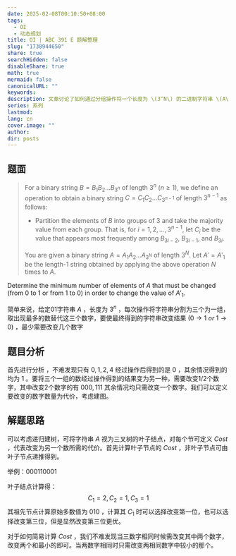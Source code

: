 ```yaml
---
date: 2025-02-08T00:10:50+08:00
tags:
  - OI
  - 动态规划
title: OI | ABC 391 E 题解整理
slug: "1738944650"
share: true
searchHidden: false
disableShare: true
math: true
mermaid: false
canonicalURL: ""
keywords: 
description: 文章讨论了如何通过分组操作将一个长度为 \(3^N\) 的二进制字符串 \(A\) 最终转化为一个长度为1的字符串 \(A'1\)，并找出改变最终结果所需的最小变更数。每次操作将字符串分为三元组，取每组的多数值生成新字符串。分析表明，生成0的三元组有0、1、2、4个0，生成1的有1、2、3个1。当三元组相同时，需改变2个元素，否则只需改变1个。解决方案采用递归建树，视三元组为叶子节点，定义代价 \(Cost\) 作为改变最终结果所需的最小变更数，通过自底向上计算。叶子节点的 \(Cost\) 为2或1，祖先节点计算时考虑多种变更策略，选择代价最小的路径。通过动态规划和递归，能有效计算出最小变更数。
series: 系列
lastmod: 
lang: cn
cover.image: ""
author: 
dir: posts
---
```

## 题面

>For a binary string $B = B_1 B_2 \dots B_{3^n}$ of length $3^n$ ($n \geq 1$), we define an operation to obtain a binary string $C = C_1 C_2 \dots C_{3^{n-1}}$ of length $3^{n-1}$ as follows:
>
>-   Partition the elements of $B$ into groups of $3$ and take the majority value from each group. That is, for $i=1,2,\dots,3^{n-1}$, let $C_i$ be the value that appears most frequently among $B_{3i-2}$, $B_{3i-1}$, and $B_{3i}$.
>
>You are given a binary string $A = A_1 A_2 \dots A_{3^N}$ of length $3^N$. Let $A' = A'_1$ be the length-$1$ string obtained by applying the above operation $N$ times to $A$.
>
  Determine the minimum number of elements of $A$ that must be changed (from $0$ to $1$ or from $1$ to $0$) in order to change the value of $A'_1$.

简单来说，给定01字符串 $A$ ，长度为 $3^n$ ，每次操作将字符串分割为三个为一组，取出现最多的数替代这三个数字，要使最终得到的字符串改变结果 $(0 \rightarrow 1 \ or \ 1 \rightarrow 0)$  ，最少需要改变几个数字

## 题目分析

首先进行分析 ，不难发现只有 $0,1,2,4$ 经过操作后得到的是 $0$ ，其余情况得到的均为 $1$ 。要将三个一组的数经过操作得到的结果变为另一种，需要改变1/2个数字，其中改变2个数字的有 $000, 111$ 其余情况均只需改变一个数字。我们可以定义要改变的数字数量为代价，考虑建图。

## 解题思路

可以考虑递归建树，可将字符串 $A$ 视为三叉树的叶子结点，对每个节可定义 $Cost$ ，代表改变为另一个数所需的代价。首先计算叶子节点的 $Cost$ ，非叶子节点可由叶子节点递推得到。

举例：000110001

叶子结点计算得：
$$ 
C_{1}=2, C_{2} = 1 , C_{3} = 1 
$$
其祖先节点计算原始多数值为 $010$ ，计算其 $C_1$ 时可以选择改变第一位，也可以选择改变第三位，但是显然改变第三位更优。

对于如何简易计算 $Cost$ ，我们不难发现当三数字相同时候需改变其中两个数字，改变两个和最小的即可。当两数字相同时只需改变两相同数字中较小的那个。